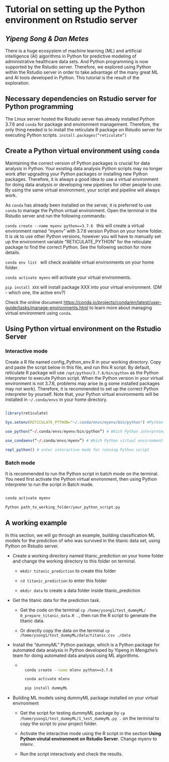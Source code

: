 # Tutorial on setting up the Python environment on Rstudio server

## _Yipeng Song & Dan Metes_

There is a huge ecosystem of machine learning (ML) and artificial intelligence (AI) algorithms in Python for predictive modeling of administrative healthcare data sets. And Python programming is now supported by the Rstudio server. Therefore, we explored using Python within the Rstudio server in order to take advantage of the many great ML and AI tools developed in Python. This tutorial is the result of the exploration.

## Necessary dependencies on Rstudio server for Python programming

The Linux server hosted the Rstudio server has already installed Python 3.7.6 and ```conda``` for package and environment management. Therefore, the only thing needed is to install the reticulate R package on Rstudio server for executing Python scripts. ```install.packages(“reticulate”)```

## Create a Python virtual environment using ```conda```

Maintaining the correct version of Python packages is crucial for data analysis in Python. Your existing data analysis Python scripts may no longer work after upgrading your Python packages or installing new Python packages. Therefore, it is always a good idea to use a virtual environment for doing data analysis or developing new pipelines for other people to use. By using the same virtual environment, your script and pipeline will always work.

As ```conda``` has already been installed on the server, it is preferred to use ```conda``` to manage the Python virtual environment. Open the terminal in the Rstudio server and run the following commands: 

```conda create --name myenv python==3.7.6 ``` this will create a virtual environment named “myenv” with 3.7.6 version Python on your home folder. It is ok to use other Python versions, however you will have to manually set up the environment variable “RETICULATE_PYTHON” for the reticulate package to find the correct Python. See the following section for more details. 

```conda env list ``` will check available virtual environments on your home folder.

```conda activate myenv``` will activate your virtual environments.

```pip install XXX``` will install package XXX into your virtual environment. (DM - which one, the active env?)

Check the online document https://conda.io/projects/conda/en/latest/user-guide/tasks/manage-environments.html to learn more about managing virtual environment using ```conda```.

## Using Python virtual environment on the Rstudio Server

### Interactive mode 

Create a R file named config_Python_env.R in your working directory. Copy and paste the script below in this file, and run this R script. By default, reticulate R package will use ```/opt/python/3.7.6/bin/python``` as the Python interpreter to execute Python script. When the Python version in your virtual environment is not 3.7.6, problems may arise (e.g some installed packages may not work). Therefore, it is recommended to set up the correct Python interpreter by yourself. Note that, your Python virtual environments will be installed in ```~/.conda/envs``` in your home directory.

```r

library(reticulate)

Sys.setenv(RETICULATE_PYTHON="~/.conda/envs/myenv/bin/python") #Python

use_python(“~/.conda/envs/myenv/bin/python”) # Which Python interpreter

use_condaenv(“~/.conda/envs/myenv”) # Which Python virtual environment

repl_python() # enter interactive mode for running Python script

```

### Batch mode 

It is recommended to run the Python script in batch mode on the terminal. You need first activate the Python virtual environment, then using Python interpreter to run the script in Batch mode.

```sh

conda activate myenv 

Python path_to_working_folder/your_python_script.py

```

## A working example 

In this section, we will go through an example, building classification ML models for the prediction of who was survived in the titanic data set, using Python on Rstudio server. 

* Create a working directory named titanic_prediction on your home folder and change the working directory to this folder on terminal.

    * ```mkdir titanic_prediction``` to create this folder

    * ```cd titanic_prediction``` to enter this folder 

    * ```mkdir data``` to create a data folder inside titanic_prediction

* Get the titanic data for the prediction task.

    * Get the code on the terminal ```cp /home/ysong1/test_dummyML/ 0_prepare_titanic_data.R .```, then run the R script to generate the titanic data. 

    * Or directly copy the data on the terminal ```cp /home/ysong1/test_dummyML/data/titanic.csv ./data```

* Install the “dummyML” Python package, which is a Python package for automated data analysis in Python developed by Yipeng in Mengzhe’s team for doing automated data analysis using ML algorithms. 

    * ```sh

        conda create --name mlenv python==3.7.6

        conda activate mlenv        

        pip install dummyML

      ``` 

* Building ML models using dummyML package installed on your virtual environment

    * Get the script for testing dummyML package by ```cp /home/ysong1/test_dummyML/1_test_dummyML.py .``` on the terminal to copy the script to your project folder.

    * Activate the interactive mode using the R script in the section **Using Python virutal environment on Rstudio Server**. Change myenv to mlenv.

    * Run the script interactively and check the results.

